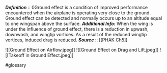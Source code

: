 ***Definition***    :: 0Ground effect is a condition of improved performance encountered when the airplane is operating very close to the ground. Ground effect can be detected and normally occurs up to an altitude equal to one wingspan above the surface.
***Additional Info:*** When the wing is under the influence of ground effect, there is a reduction in upwash, downwash, and wingtip vortices. As a result of the reduced wingtip vortices, induced drag is reduced.
***Source***         :: [[PHAK Ch5]]

![[Ground Effect on Airflow.jpeg]]
![[Ground Effect on Drag and Lift.jpeg]]
![[Takeoff in Ground Effect.jpeg]]

#glossary
